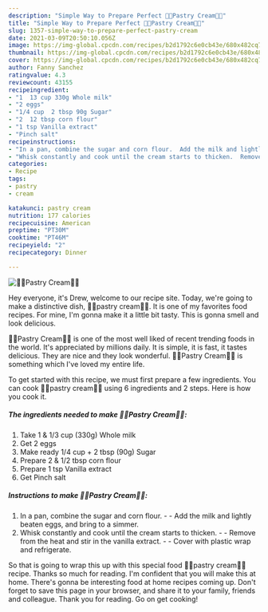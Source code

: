 ```yaml
---
description: "Simple Way to Prepare Perfect 🥞🍚Pastry Cream🍚🥞"
title: "Simple Way to Prepare Perfect 🥞🍚Pastry Cream🍚🥞"
slug: 1357-simple-way-to-prepare-perfect-pastry-cream
date: 2021-03-09T20:50:10.056Z
image: https://img-global.cpcdn.com/recipes/b2d1792c6e0cb43e/680x482cq70/pastry-cream-recipe-main-photo.jpg
thumbnail: https://img-global.cpcdn.com/recipes/b2d1792c6e0cb43e/680x482cq70/pastry-cream-recipe-main-photo.jpg
cover: https://img-global.cpcdn.com/recipes/b2d1792c6e0cb43e/680x482cq70/pastry-cream-recipe-main-photo.jpg
author: Fanny Sanchez
ratingvalue: 4.3
reviewcount: 43155
recipeingredient:
- "1  13 cup 330g Whole milk"
- "2 eggs"
- "1/4 cup  2 tbsp 90g Sugar"
- "2  12 tbsp corn flour"
- "1 tsp Vanilla extract"
- "Pinch salt"
recipeinstructions:
- "In a pan, combine the sugar and corn flour.  Add the milk and lightly beaten eggs, and bring to a simmer."
- "Whisk constantly and cook until the cream starts to thicken.  Remove from the heat and stir in the vanilla extract.  Cover with plastic wrap and refrigerate."
categories:
- Recipe
tags:
- pastry
- cream

katakunci: pastry cream 
nutrition: 177 calories
recipecuisine: American
preptime: "PT30M"
cooktime: "PT46M"
recipeyield: "2"
recipecategory: Dinner

---
```



![🥞🍚Pastry Cream🍚🥞](https://img-global.cpcdn.com/recipes/b2d1792c6e0cb43e/680x482cq70/pastry-cream-recipe-main-photo.jpg)

Hey everyone, it's Drew, welcome to our recipe site. Today, we're going to make a distinctive dish, 🥞🍚pastry cream🍚🥞. It is one of my favorites food recipes. For mine, I'm gonna make it a little bit tasty. This is gonna smell and look delicious.

🥞🍚Pastry Cream🍚🥞 is one of the most well liked of recent trending foods in the world. It's appreciated by millions daily. It is simple, it is fast, it tastes delicious. They are nice and they look wonderful. 🥞🍚Pastry Cream🍚🥞 is something which I've loved my entire life.




To get started with this recipe, we must first prepare a few ingredients. You can cook 🥞🍚pastry cream🍚🥞 using 6 ingredients and 2 steps. Here is how you cook it.

<!--inarticleads1-->

##### The ingredients needed to make 🥞🍚Pastry Cream🍚🥞:

1. Take 1 &amp; 1/3 cup (330g) Whole milk
1. Get 2 eggs
1. Make ready 1/4 cup + 2 tbsp (90g) Sugar
1. Prepare 2 &amp; 1/2 tbsp corn flour
1. Prepare 1 tsp Vanilla extract
1. Get Pinch salt




<!--inarticleads2-->

##### Instructions to make 🥞🍚Pastry Cream🍚🥞:

1. In a pan, combine the sugar and corn flour. -  - Add the milk and lightly beaten eggs, and bring to a simmer.
1. Whisk constantly and cook until the cream starts to thicken. -  - Remove from the heat and stir in the vanilla extract. -  - Cover with plastic wrap and refrigerate.




So that is going to wrap this up with this special food 🥞🍚pastry cream🍚🥞 recipe. Thanks so much for reading. I'm confident that you will make this at home. There's gonna be interesting food at home recipes coming up. Don't forget to save this page in your browser, and share it to your family, friends and colleague. Thank you for reading. Go on get cooking!

